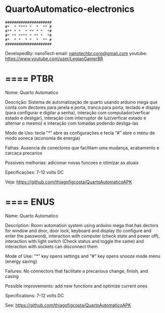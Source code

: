 # QuartoAutomatico-electronics
```
#####################
#*  * **** *  *  ** #
#** * *  * ** * *  *#
#* ** **** * ** *  *#
#*  * *  * *  *  ** #
#####################
```
DevelopedBy: nanoTech
email: nanotechbr.corp@gmail.com
youtube: https://www.youtube.com/user/LegiaoGamerBR

====
PTBR
====
Nome: Quarto Automatico

Descrição: Sistema de automatização de quarto usando arduino mega que conta com dectores para janela e porta, tranca para porta, teclado e display (para configurar e digitar a senha), interação com computador(verficar estado e desligar), interação com interruptor de luz(verficar estado e alternar o mesmo) e interação com tomadas podendo desliga-las

Modo de Uso: tecla “*” abre as configurações e tecla  “#” abre o menu de modo soneca (economia de energia)

Falhas:  Ausencia de conectores que facilitam uma mudança, acabamento e carcaça precarios

Possiveis melhorias: adicionar novas funcoes e otimizar as atuais

Epecificações: 7-12 volts DC

Veja: https://github.com/thiagofigcosta/QuartoAutomaticoAPK

====
ENUS
====
Name: Quarto Automatico

Description: Room automation system using arduino mega that has dectors for window and door, door lock, keyboard and display (to configure and enter the password), interaction with computer (check state and power off), interaction with light switch (Check status and toggle the same) and interaction with sockets can disconnect them

Mode of Use: "*" key opens settings and "#" key opens snooze mode menu (energy saving)

Failures: No connectors that facilitate a precarious change, finish, and casing

Possible improvements: add new functions and optimize current ones

Specifications: 7-12 volts DC

See: https://github.com/thiagofigcosta/QuartoAutomaticoAPK
